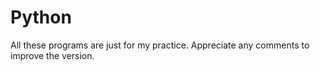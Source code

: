 # Python
All these programs are just for my practice. Appreciate any comments to improve the version. 
